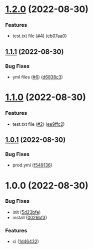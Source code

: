 # [1.2.0](https://github.com/nayoon030303/test-workflow/compare/v1.1.1...v1.2.0) (2022-08-30)


### Features

* test.txt file ([#4](https://github.com/nayoon030303/test-workflow/issues/4)) ([eb07aa0](https://github.com/nayoon030303/test-workflow/commit/eb07aa0e8062e9e7a5afa57640070c6cf77c5ab2))

## [1.1.1](https://github.com/nayoon030303/test-workflow/compare/v1.1.0...v1.1.1) (2022-08-30)


### Bug Fixes

* yml files ([#6](https://github.com/nayoon030303/test-workflow/issues/6)) ([d6838c3](https://github.com/nayoon030303/test-workflow/commit/d6838c30acb2219ba228489ad04cb50dd5760d63))

# [1.1.0](https://github.com/nayoon030303/test-workflow/compare/v1.0.1...v1.1.0) (2022-08-30)


### Features

* test.txt file ([#2](https://github.com/nayoon030303/test-workflow/issues/2)) ([ee9ffc2](https://github.com/nayoon030303/test-workflow/commit/ee9ffc288a85d9acf196da0543531775eedc0d3f))

## [1.0.1](https://github.com/nayoon030303/test-workflow/compare/v1.0.0...v1.0.1) (2022-08-30)


### Bug Fixes

* prod.yml ([f549136](https://github.com/nayoon030303/test-workflow/commit/f549136c9e74d05d298cf1d8eb28b5e568422d43))

# 1.0.0 (2022-08-30)


### Bug Fixes

* init ([5d23bfe](https://github.com/nayoon030303/test-workflow/commit/5d23bfe47d3aa44257a4cdf9f4e6542c45ce443f))
* install ([0026bf3](https://github.com/nayoon030303/test-workflow/commit/0026bf3982217553543d407ec95c443bdec6b1b7))


### Features

* ci ([1d46432](https://github.com/nayoon030303/test-workflow/commit/1d4643286b772635c8145658dd72a14db49d60c9))
